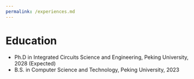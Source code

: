 ```yaml
---
permalink: /experiences.md
---
```


# Education
- Ph.D in Integrated Circuits Science and Engineering, Peking University, 2028 (Expected)
- B.S. in Computer Science and Technology, Peking University, 2023